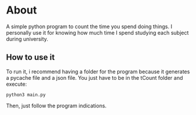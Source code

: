 # About
A simple python program to count the time you spend doing things. I personally use it for knowing how much time I spend studying each subject during university.

## How to use it
To run it, i recommend having a folder for the program because it generates a pycache file and a json file. You just have to be in the tCount folder and execute:
```
python3 main.py
```
Then, just follow the program indications.
